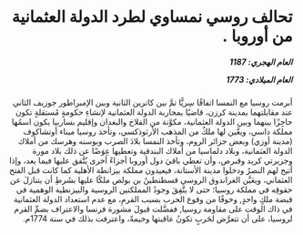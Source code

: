 <h1 dir="rtl">تحالف روسي نمساوي لطرد الدولة العثمانية من أوروبا .</h1>

<h5 dir="rtl">العام الهجري:  1187

العام الميلادي: 1773

</h5>

<p dir="rtl">أبرمت روسيا مع النمسا اتفاقًا سِريًّا تمَّ بين كاترين الثانية وبين الإمبراطور جوزيف الثاني عند مقابلتهما بمدينة كرزن، قاضيًا بمحاربة الدولة العثمانية لإنشاءِ حكومةٍ مُستقلةٍ تكون حاجِزًا بينهما وبين الدولة العثمانية، مكوَّنة من الفلاخ والبغدان وإقليم بساربيا يكون اسمُها مملكة داسي، ويعَّين لها ملكٌ من المذهب الأرثوذكسي، وتأخذ روسيا ميناء أوتشاكوف (مدينة أوزي) وبعض جزائر الروم، وتأخذ النمسا بلادَ الصرب وبوسنه وهرسك من أملاك الدولة العثمانية، وبلاد دلماسيا من أملاك البندقية وتعطيها عِوَضًا عن ذلك بلاد مورة وجزيرتي كريد وقبرص، وأن تعطي باقيَ دول أوروبا أجزاءً أخرى يُتَّفق عليها فيما بعد، وإذا أتيح لهم النصرُ ودخلوا مدينة الأستانة، فيعيدون مملكة بيزانطة الأهلية كما كانت قبل الفتح العثماني، ويعَيَّن الغراندوق الروسي قسطنطينُ بن بولص ملكًا عليها بشَرطِ أن يتنازلَ عن حقوقِه في مملكة روسيا؛ حتى لا يتَّفِقَ وجودُ المملكتين الروسية والبيزنطية الوهمية في قبضة ملكٍ واحدٍ, وخوفًا من وقوع الحرب بسبب القرمِ، مع عدم استعداد الدولة العثمانية في ذاك الوقت على مقاومة روسيا, ففضَّلت قبولَ مشورة فرنسا والاعتراف بضمِّ القرم لروسيا، على أن تتعرَّض لحَربٍ تكونُ عاقبتها وخيمةً، واعترفت بذلك في سنة 1774م.</p></br>
